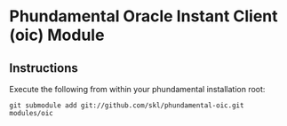 # Phundamental Oracle Instant Client (oic) Module

## Instructions

Execute the following from within your phundamental installation root:

    git submodule add git://github.com/skl/phundamental-oic.git modules/oic
